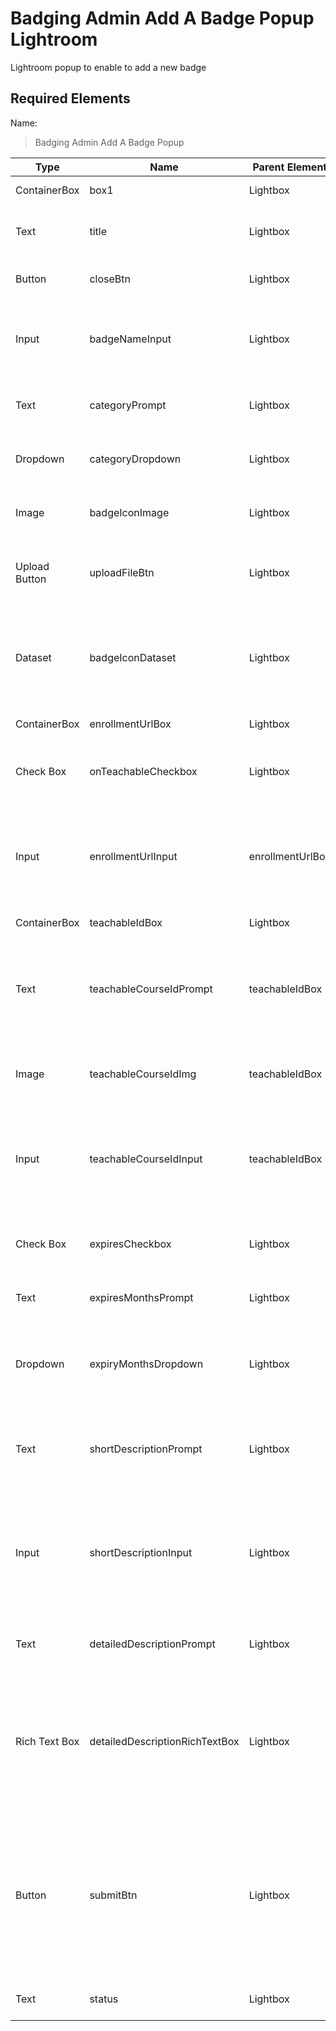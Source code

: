 # Badging Admin Add A Badge Popup Lightroom
Lightroom popup to enable to add a new badge

## Required Elements
Name:
> Badging Admin Add A Badge Popup

| Type                 | Name                           | Parent Element    | Attributes                                        |
|----------------------|--------------------------------|-------------------|--------------------------------|
| ContainerBox         | box1                           | Lightbox          | Hidden: false, Collapsed: false |
| Text                 | title                          | Lightbox          | Text: "ADD A BADGE", Hidden: false, Collapsed: false |
| Button               | closeBtn                       | Lightbox          | Text: "X", Hidden: false, Collapsed: false |
| Input                | badgeNameInput                 | Lightbox          | Required: true, Text: "Badge Name", Hidden: false, Collapsed: false, Enabled: true |
| Text                 | categoryPrompt                 | Lightbox          | Text: "Category:", Hidden: false, Collapsed: false |
| Dropdown             | categoryDropdown               | Lightbox          | Required: true, Hidden: false, Collapsed: false, Enabled: true    |
| Image                | badgeIconImage                 | Lightbox          | Image: "Anything", Hidden: true, Collapsed: false |
| Upload Button        | uploadFileBtn                  | Lightbox          | Text: "Upload Badge Icon Image File", Hidden: false, Collapsed: false |
| Dataset              | badgeIconDataset               | Lightbox          | Collection: Badging-BadgeIcons, Dataset Name: "Badging-BadgeIcons dataset", Mode: R&W
| ContainerBox         | enrollmentUrlBox               | Lightbox          | Hidden: false, Collapsed: false |
| Check Box            | onTeachableCheckbox            | Lightbox          | Test: "Course is on Teachable", Hidden: false, Collapsed: false, Enabled: true |
| Input                | enrollmentUrlInput             | enrollmentUrlBox  | Required: false, Text: "(Optional) Enrollment URL", Hidden: false, Collapsed: false, Enabled: true, Settings->Type: Email |
| ContainerBox         | teachableIdBox                 | Lightbox          | Hidden: true, Collapsed: true |
| Text                 | teachableCourseIdPrompt        | teachableIdBox    | Text: "Teachable Course ID (Teachable->Admin->Course->Information)::", Hidden: false, Collapsed: false |
| Image                | teachableCourseIdImg           | teachableIdBox    | Image: "Teachable Course ID.png", Hidden: false, Collapsed: false |
| Input                | teachableCourseIdInput         | teachableIdBox    | Required: false, Text: "Email Address", Hidden: false, Collapsed: false, Enabled: true, Settings->Type: Email |
| Check Box            | expiresCheckbox                | Lightbox          | Test: "Badge expires", Hidden: false, Collapsed: false, Enabled: true |
| Text                 | expiresMonthsPrompt            | Lightbox          | Text: "Months:", Hidden: true, Collapsed: false |
| Dropdown             | expiryMonthsDropdown           | Lightbox          | Placeholder Text: Select Expiry Duration after Issuance, Hidden: true, Collapsed: false, Enabled: true    |
| Text                 | shortDescriptionPrompt         | Lightbox          | Text: "Short Description (256 characters maximum):", Hidden: true, Collapsed: false |
| Input                | shortDescriptionInput          | Lightbox          | Required: true, Text: (Placeholder) "Enter the short description here. This is shown in the badge list page.", Hidden: false, Collapsed: false |
| Text                 | detailedDescriptionPrompt      | Lightbox          | Text: "Detailed Description:", Hidden: true, Collapsed: false |
| Rich Text Box        | detailedDescriptionRichTextBox | Lightbox          | Required: true, Text: (Placeholder) "Enter the detailed descripton here. This is shown in the badge details page.", Hidden: false, Collapsed: false |
| Button               | submitBtn                      | Lightbox          | Connected to Data: (Dataset: Badging-BadgeIcons dataset, Click action: Submit, Stay on this page, Label not connected), Text: "Submit", Hidden: true, Collapsed: false, Enabled: false |
| Text                 | status                         | Lightbox          | Text: "Status", Hidden: true, Collapsed: false |
